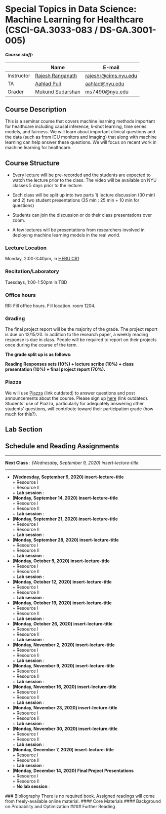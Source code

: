 # Special Topics in Data Science: Machine Learning for Healthcare (CSCI-GA.3033-083 / DS-GA.3001-005)

#### *Course staff:*
| | Name | E-mail |
|----------|---------------|----------------|
| Instructor | [Rajesh Ranganath](https://cims.nyu.edu/~rajeshr/)     | rajeshr@cims.nyu.edu           |
| TA | [Aahlad Puli](https://aahladmanas.github.io/)        | aahlad@nyu.edu        |
| Grader | [Mukund Sudarshan](https://cs.nyu.edu/~sudarshan/)   | ms7490@nyu.edu |

## Course Description
This is a seminar course that covers machine learning methods important for healthcare including causal inference, k-shot learning, time series models, and fairness. We will learn about important clinical questions and the data (such as from ICU monitors and imaging) that along with machine learning can help answer these questions. We will focus on recent work in machine learning for healthcare.

## Course Structure

* Every lecture will be pre-recorded and the students are expected to watch the lecture prior to the class. The video will be available on NYU classes 5 days prior to the lecture.

* Each class will be split up into two parts 1) lecture discussion (30 min) and 2) two student presentations (35 min : 25 min + 10 min for questions)

* Students can join the discussion or do their class presentations over zoom.

* A few lectures will be presentations from researchers involved in deploying machine learning models in the real world.



### Lecture Location
Monday, 2:00-3:40pm, in [HEBU CR1](https://www.nyu.edu/students/student-information-and-resources/registration-records-and-graduation/registration/classroom-locations.html)

### Recitation/Laboratory
Tuesdays, 1:00-1:50pm in TBD

### Office hours
RR: Fill office hours. Fill location. room 1204.

### Grading
The final project report will be the majority of the grade. 
The project report is due on 12/15/20. In addition to the research paper, a weekly reading response
is due in class. People will be required to report on their projects once during the
course of the term.

**The grade split up is as follows:** 

**Reading Responses sets (10%) + lecture scribe (10%) + class presentation (10%) + final project report (70%).**


### Piazza 
We will use [Piazza](http://piazza.com/nyu/fall2016/dsga1005csciga2569/home) (link outdated) to answer questions and post announcements about the course. Please sign up [here](http://piazza.com/nyu/fall2016/dsga1005csciga2569) (link outdated). Students' use of Piazza, particularly for adequately answering other students' questions, will contribute toward their participation grade (how much for this?).

## Lab Section

## Schedule and Reading Assignments

***  
__Next Class__  : _(Wednesday, September 9, 2020) insert-lecture-title_

***
* __(Wednesday, September 9, 2020) insert-lecture-title__  
		+ Resource I  
		+ Resource II  
		+ __Lab session__ : 
* __(Monday, September 14, 2020) insert-lecture-title__  
		+ Resource I  
		+ Resource II  
		+ __Lab session__ :  
* __(Monday, September 21, 2020) insert-lecture-title__  
		+ Resource I  
		+ Resource II  
		+ __Lab session__ :  
* __(Monday, September 28, 2020) insert-lecture-title__  
		+ Resource I  
		+ Resource II  
		+ __Lab session__ :  
* __(Monday, October 5, 2020) insert-lecture-title__  
		+ Resource I  
		+ Resource II  
		+ __Lab session__ :  
* __(Monday, October 12, 2020) insert-lecture-title__  
		+ Resource I  
		+ Resource II  
		+ __Lab session__ :  
* __(Monday, October 19, 2020) insert-lecture-title__  
		+ Resource I  
		+ Resource II  
		+ __Lab session__ :  
* __(Monday, October 26, 2020) insert-lecture-title__  
		+ Resource I  
		+ Resource II  
		+ __Lab session__ :  
* __(Monday, November 2, 2020) insert-lecture-title__  
		+ Resource I  
		+ Resource II  
		+ __Lab session__ :  
* __(Monday, November 9, 2020) insert-lecture-title__  
		+ Resource I  
		+ Resource II  
		+ __Lab session__ :  
* __(Monday, November 16, 2020) insert-lecture-title__  
		+ Resource I  
		+ Resource II  
		+ __Lab session__ :  
* __(Monday, November 23, 2020) insert-lecture-title__  
		+ Resource I  
		+ Resource II  
		+ __Lab session__ :  
* __(Monday, November 30, 2020) insert-lecture-title__  
		+ Resource I  
		+ Resource II  
		+ __Lab session__ :  
* __(Monday, December 7, 2020) insert-lecture-title__  
		+ Resource I  
		+ Resource II  
		+ __Lab session__ :  
* __(Monday, December 14, 2020) Final Project Presentations__  
		+ Resource I  
		+ Resource II  
		+ __No lab session__ :  

<!--
***
* __First Class (9/9/20)__  
* __Introduction and Opportunities and Challenges in Healthcare (9/14/20)__  
* __Risk Scores and Survival (9/21/20)__
	+ [Opportunities in Machine Learning for Healthcare](https://arxiv.org/pdf/1806.00388.pdf)
	+ [Big Data In Health Care: Using Analytics To Identify And Manage High-Risk And High-Cost Patients](https://www.healthaffairs.org/doi/full/10.1377/hlthaff.2014.0041)
	+ Deep Survival Analysis ([1](https://arxiv.org/abs/1608.02158)) ([2](https://www.mlforhc.org/s/21.pdf))
* __Missing Data and the Electronic Health Record (9/28/20)__
	+ [Recurrent Neural Networks for Multivariate Time Series with Missing Values](https://arxiv.org/pdf/1606.01865.pdf)
	+ [Inference and missing data] (https://academic.oup.com/biomet/article-abstract/63/3/581/270932)
	+ [Electronic Health Records] (http://discovery.ucl.ac.uk/1598/1/A22.pdf) : A quick skim will suffice
* __Causal Inference from Observational Data (10/5/20)__
	+ [Statistics and Causal Inference] (https://www.jstor.org/stable/2289064)
* __Electrocardiography and Echocardiography (10/12/20)__
	+ [Basic mechanisms of cardiac impulse propagation and associated arrhythmias](https://www.ncbi.nlm.nih.gov/pubmed/15044680)
	+ [12 Lead ECG Explained, Animation](https://www.youtube.com/watch?v=kwLbSx9BNbU)
	+ [Atrial Fibrillation Anatomy, ECG and Stroke, Animation](https://www.youtube.com/watch?v=tPqs4xKPG3A)
	+ [Cardiac Conduction System and Understanding ECG, Animation](https://www.youtube.com/watch?v=RYZ4daFwMa8)
* __Fairness (10/19/20)__
	+ [Sex Bias in Graduate Admissions: Data from Berkeley](http://science.sciencemag.org/content/187/4175/398)
	+ [Equality of Opportunity in Supervised Learning] (https://arxiv.org/pdf/1610.02413.pdf)
	+ [Inherent Trade-Offs in the Fair Determination of Risk Scores] (https://arxiv.org/pdf/1609.05807.pdf)
	+ [Counterfactual Fairness](https://arxiv.org/pdf/1703.06856.pdf)
	+ [Avoiding Discrimination through Causal Reasoning] (https://arxiv.org/pdf/1706.02744.pdf)
	+ [Fair Inference On Outcomes] (https://arxiv.org/pdf/1705.10378.pdf)
* __Medical Imaging (10/26/20)__
	+ [U-Net: Convolutional Networks for Biomedical Image Segmentation](https://arxiv.org/pdf/1505.04597.pdf)
	+ [Classification and mutation prediction from non small cell lung cancer histopathology images using deep learning] (https://www.nature.com/articles/s41591-018-0177-5)
	+ [High-Resolution Breast Cancer Screening with
Multi-View Deep Convolutional Neural Networks] (https://arxiv.org/pdf/1703.07047.pdf)
* __Clinical NLP (11/2/20)__
 	+ [Challenges in clinical natural language processing for automated disorder normalization] (https://www.sciencedirect.com/science/article/pii/S1532046415001501)
	+ [Medical Language Processing: Applications to Patient Data Representation and Automatic Encoding](https://cs.nyu.edu/cs/projects/lsp/pubs/LSPonSNOMED.pdf)
	+ [Multi-Label Learning from Medical Plain Text with Convolutional
Residual Models] (https://static1.squarespace.com/static/59d5ac1780bd5ef9c396eda6/t/5b7373cc032be4fab0075363/1534292941994/30.pdf)
* __Physiologic Time Series (11/9/20)__
	+ [Understanding vasopressor intervention and weaning: risk prediction in a public heterogeneous clinical time series database ] (https://academic.oup.com/jamia/article/24/3/488/2907906)
	+ [Clinical Intervention Prediction and Understanding with Deep Neural
Networks] (http://mucmd.org/CameraReadySubmissions/65%5CCameraReadySubmission%5Cclinical-intervention-prediction%20(4).pdf)
	+ [Towards Understanding ECG Rhythm Classification Using
Convolutional Neural Networks and Attention Mappings] (https://static1.squarespace.com/static/59d5ac1780bd5ef9c396eda6/t/5b73729d562fa79aabf87383/1534292642748/9.pdf)
* __What Makes a Disease a Disease? (11/16/20)__
* __OHDSI (11/23/20)__
* __Reinforcement Learning in Healthcare (11/27/18)__
	+ [A Reinforcement Learning Approach to Weaning of Mechanical Ventilation in
Intensive Care Units] (https://arxiv.org/pdf/1704.06300.pdf)
	+ [Continuous State-Space Models for Optimal Sepsis Treatment - a Deep
Reinforcement Learning Approach](https://arxiv.org/pdf/1705.08422.pdf)
* __The Role of Prior Knowledge? (11/30/20)__
* __Project Presentations I (12/7/20)__
* __Project Presentations II (12/14/20)__ --!>

### Bibliography
There is no required book. Assigned readings will come from freely-available online material.

#### Core Materials


#### Background on Probability and Optimization


#### Further Reading

